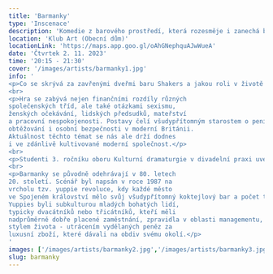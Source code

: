 ```yaml
---
title: 'Barmanky'
type: 'Inscenace'
description: 'Komedie z barového prostředí, která rozesměje i zanechá brouka v hlavě. (Anti)feministická smršť plná snů, reality a blbých keců.'
location: 'Klub Art (Obecní dům)'
locationLink: 'https://maps.app.goo.gl/oAhGNephquAJwWueA'
date: 'Čtvrtek 2. 11. 2023'
time: '20:15 - 21:30'
cover: '/images/artists/barmanky1.jpg'
info: '
<p>Co se skrývá za zavřenými dveřmi baru Shakers a jakou roli v životě hraje lidská touha?</p>
<br>
<p>Hra se zabývá nejen finančními rozdíly různých 
společenských tříd, ale také otázkami sexismu, 
ženských očekávání, lidských předsudků, mateřství 
a pracovní nespokojenosti. Postavy čelí všudypřítomným starostem o peníze, lásku, sebehodnocení, tlaku ze strany rodiny a svých vrstevníků; nechtěnému těhotenství, sexuálnímu 
obtěžování i osobní bezpečnosti v moderní Británii. 
Aktuálnost těchto témat se nás ale drží dodnes 
i ve zdánlivě kultivované moderní společnost.</p>
<br>
<p>Studenti 3. ročníku oboru Kulturní dramaturgie v divadelní praxi uvedou svým divákům britské drama Barmanky (v originále Shakers).</p>
<br>
<p>Barmanky se původně odehrávají v 80. letech 
20. století. Scénář byl napsán v roce 1987 na 
vrcholu tzv. yuppie revoluce, kdy každé město 
ve Spojeném království mělo svůj všudypřítomný koktejlový bar a počet takových podniků rostl. 
Yuppies byli subkulturou mladých bohatých lidí, 
typicky dvacátníků nebo třicátníků, kteří měli 
nadprůměrně dobře placené zaměstnání, zpravidla v oblasti managementu, a žili specifickým 
stylem života - utrácením vydělaných peněz za 
luxusní zboží, které dávali na obdiv svému okolí.</p>
'
images: ['/images/artists/barmanky2.jpg','/images/artists/barmanky3.jpg','/images/artists/barmanky4.jpg','/images/artists/barmanky5.jpg','/images/artists/barmanky6.jpg','/images/artists/barmanky7.jpg']
slug: barmanky
---
```


